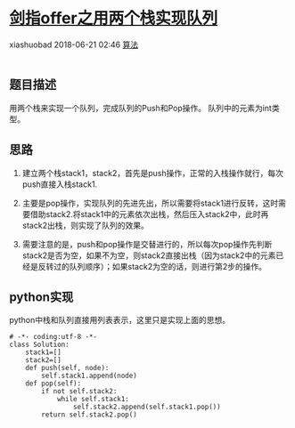 <div class="blog-article">
    <h1><a href="p.html?p=算法/剑指offer之用两个栈实现队列" class="title">剑指offer之用两个栈实现队列</a></h1>
    <span class="author">xiashuobad</span>
    <span class="time">2018-06-21 02:46</span>
    <span><a href="tags.html?t=算法" class="tag">算法</a></span>
    </div>
<br/>

## 题目描述 ##
用两个栈来实现一个队列，完成队列的Push和Pop操作。 队列中的元素为int类型。
## 思路 ##
1. 建立两个栈stack1，stack2，首先是push操作，正常的入栈操作就行，每次push直接入栈stack1.

2. 主要是pop操作，实现队列的先进先出，所以需要将stack1进行反转，这时需要借助stack2.将stack1中的元素依次出栈，然后压入stack2中，此时再stack2出栈，则实现了队列的效果。

3. 需要注意的是，push和pop操作是交替进行的，所以每次pop操作先判断stack2是否为空，如果不为空，则stack2直接出栈（因为stack2中的元素已经是反转过的队列顺序）；如果stack2为空的话，则进行第2步的操作。

## python实现 ##
python中栈和队列直接用列表表示，这里只是实现上面的思想。

	# -*- coding:utf-8 -*-
	class Solution:
	    stack1=[]
	    stack2=[]
	    def push(self, node):
	        self.stack1.append(node)
	    def pop(self):
	        if not self.stack2:
	            while self.stack1:
	                self.stack2.append(self.stack1.pop())
	        return self.stack2.pop()